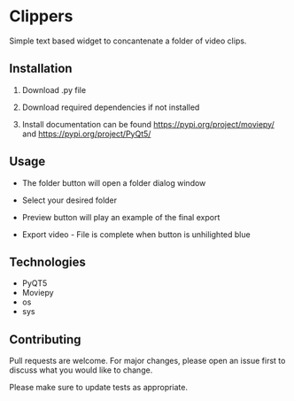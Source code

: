 # Clippers
Simple text based widget to concantenate a folder of video clips.

## Installation

1. Download .py file 

2. Download required dependencies if not installed

3. Install documentation can be found https://pypi.org/project/moviepy/ and https://pypi.org/project/PyQt5/

## Usage 

* The folder button will open a folder dialog window

* Select your desired folder

* Preview button will play an example of the final export

* Export video - File is complete when button is unhilighted blue

## Technologies

- PyQT5 
- Moviepy
- os
- sys

## Contributing
Pull requests are welcome. For major changes, please open an issue first to discuss what you would like to change.

Please make sure to update tests as appropriate.

